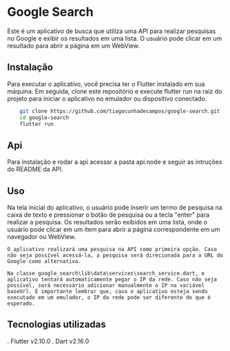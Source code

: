 # Google Search

Este é um aplicativo de busca que utiliza uma API para realizar pesquisas no Google e exibir os resultados em uma lista. O usuário pode clicar em um resultado para abrir a página em um WebView.

## Instalação

Para executar o aplicativo, você precisa ter o Flutter instalado em sua máquina. Em seguida, clone este repositório e execute flutter run na raiz do projeto para iniciar o aplicativo no emulador ou dispositivo conectado.

```bash
    git clone https://github.com/tiagocunhadecampos/google-search.git
    cd google-search
    flutter run
```

## Api

Para instalação e rodar a api acessar a pasta api.node e seguir as intruções do README da API.

## Uso

Na tela inicial do aplicativo, o usuário pode inserir um termo de pesquisa na caixa de texto e pressionar o botão de pesquisa ou a tecla "enter" para realizar a pesquisa. Os resultados serão exibidos em uma lista, onde o usuário pode clicar em um item para abrir a página correspondente em um navegador ou WebView.

```O aplicativo realizará uma pesquisa na API como primeira opção. Caso não seja possível acessá-la, a pesquisa será direcionada para a URL do Google como alternativa.```

```Na classe google_search\lib\data\services\search_service.dart, o aplicativo tentará automaticamente pegar o IP da rede. Caso não seja possível, será necessário adicionar manualmente o IP na variável baseUrl. É importante lembrar que, caso o aplicativo esteja sendo executado em um emulador, o IP da rede pode ser diferente do que é esperado.```

## Tecnologias utilizadas

. Flutter v2.10.0
. Dart v2.16.0
